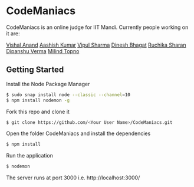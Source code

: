 # CodeManiacs

CodeManiacs is an online judge for IIT Mandi. Currently people working on it are:

[Vishal Anand](https://www.facebook.com/vishal.nnd1)
[Aashish Kumar](https://www.facebook.com/akumar118)
[Vipul Sharma](https://www.facebook.com/vsvipul555)
[Dinesh Bhagat](https://www.facebook.com/dinesh.bhagat201)
[Ruchika Sharan](https://www.facebook.com/ruchika.sharan.75)
[Dipanshu Verma](https://www.facebook.com/dipanshu231099)
[Milind Topno](https://www.facebook.com/milind.topno.50)

## Getting Started

Install the Node Package Manager 
```bash
$ sudo snap install node --classic --channel=10
$ npm install nodemon -g
```

Fork this repo and clone it
```bash
$ git clone https://github.com/<Your User Name>/CodeManiacs.git
```

Open the folder CodeManiacs and install the dependencies
```bash
$ npm install
```

Run the application
```bash
$ nodemon
```

The server runs at port 3000 i.e. http://localhost:3000/